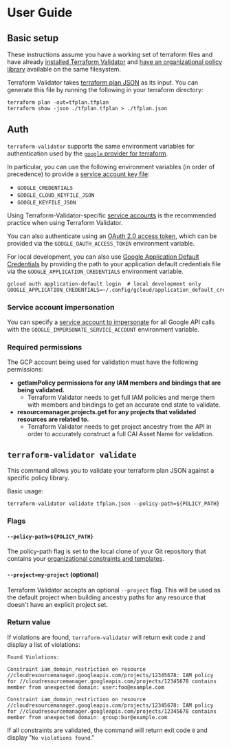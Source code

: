 # User Guide

## Basic setup

These instructions assume you have a working set of terraform files and have already [installed Terraform Validator](./install.md) and [have an organizational policy library](./policy_library.md) available on the same filesystem.

Terraform Validator takes [terraform plan JSON](https://www.terraform.io/docs/internals/json-format.html) as its input. You can generate this file by running the following in your terraform directory:

```
terraform plan -out=tfplan.tfplan
terraform show -json ./tfplan.tfplan > ./tfplan.json
```

## Auth

`terraform-validator` supports the same environment variables for authentication used by the [`google` provider for terraform](https://registry.terraform.io/providers/hashicorp/google/latest/docs/guides/provider_reference#authentication).

In particular, you can use the following environment variables (in order of precedence) to provide a [service account key file](https://registry.terraform.io/providers/hashicorp/google/latest/docs/guides/provider_reference#full-reference):


- `GOOGLE_CREDENTIALS`
- `GOOGLE_CLOUD_KEYFILE_JSON`
- `GOOGLE_KEYFILE_JSON`

Using Terraform-Validator-specific [service accounts](https://cloud.google.com/docs/authentication/getting-started) is the recommended practice when using Terraform Validator.

You can also authenticate using an [OAuth 2.0 access token](https://developers.google.com/identity/protocols/OAuth2), which can be provided via the `GOOGLE_OAUTH_ACCESS_TOKEN` environment variable.

For local development, you can also use [Google Application Default Credentials](https://cloud.google.com/docs/authentication/production) by providing the path to your application default credentials file via the `GOOGLE_APPLICATION_CREDENTIALS` environment variable.

```
gcloud auth application-default login  # local development only
GOOGLE_APPLICATION_CREDENTIALS=~/.config/gcloud/application_default_credentials.json
```

### Service account impersonation

You can specify a [service account to impersonate](https://cloud.google.com/iam/docs/impersonating-service-accounts) for all Google API calls with the `GOOGLE_IMPERSONATE_SERVICE_ACCOUNT` environment variable.

### Required permissions

The GCP account being used for validation must have the following permissions:

- **getIamPolicy permissions for any IAM members and bindings that are being validated.**
  - Terraform Validator needs to get full IAM policies and merge them with members and bindings to get an accurate end state to validate.
- **resourcemanager.projects.get for any projects that validated resources are related to.**
  - Terraform Validator needs to get project ancestry from the API in order to accurately construct a full CAI Asset Name for validation.

## `terraform-validator validate`

This command allows you to validate your terraform plan JSON against a specific policy library.

Basic usage:

```
terraform-validator validate tfplan.json --policy-path=${POLICY_PATH}
```

### Flags

#### `--policy-path=${POLICY_PATH}`

The policy-path flag is set to the local clone of your Git repository that
contains your [organizational constraints and templates](./policy_library.md).

#### `--project=my-project` (optional)

Terraform Validator accepts an optional `--project` flag. This will be used as the default
project when building ancestry paths for any resource that doesn't have an explicit project set.

### Return value

If violations are found, `terraform-validator` will return exit code `2` and display a list
of violations:

```
Found Violations:

Constraint iam_domain_restriction on resource //cloudresourcemanager.googleapis.com/projects/12345678: IAM policy for //cloudresourcemanager.googleapis.com/projects/12345678 contains member from unexpected domain: user:foo@example.com

Constraint iam_domain_restriction on resource //cloudresourcemanager.googleapis.com/projects/12345678: IAM policy for //cloudresourcemanager.googleapis.com/projects/12345678 contains member from unexpected domain: group:bar@example.com
```

If all constraints are validated, the command will return exit code `0` and display
"`No violations found`."
